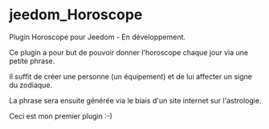 # jeedom_Horoscope
Plugin Horoscope pour Jeedom - En développement.

Ce plugin a pour but de pouvoir donner l'horoscope chaque jour via une petite phrase.

Il suffit de créer une personne (un équipement) et de lui affecter un signe du zodiaque.

La phrase sera ensuite générée via le biais d'un site internet sur l'astrologie.

Ceci est mon premier plugin :-)

